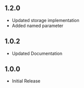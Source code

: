 ## 1.2.0

- Updated storage implementation
- Added named parameter

## 1.0.2

- Updated Documentation

## 1.0.0

- Initial Release
